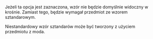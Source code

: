 Jeżeli ta opcja jest zaznaczona, wzór nie będzie domyślnie widoczny w krośnie. Zamiast tego, będzie wymagał przedmiot ze wzorem sztandarowym.

Niestandardowy wzór sztandarów może być tworzony z użyciem przedmiotu z moda.